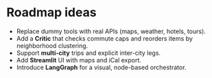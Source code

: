 # Roadmap ideas

- Replace dummy tools with real APIs (maps, weather, hotels, tours).
- Add a **Critic** that checks commute caps and reorders items by neighborhood clustering.
- Support **multi-city** trips and explicit inter-city legs.
- Add **Streamlit** UI with maps and iCal export.
- Introduce **LangGraph** for a visual, node-based orchestrator.
